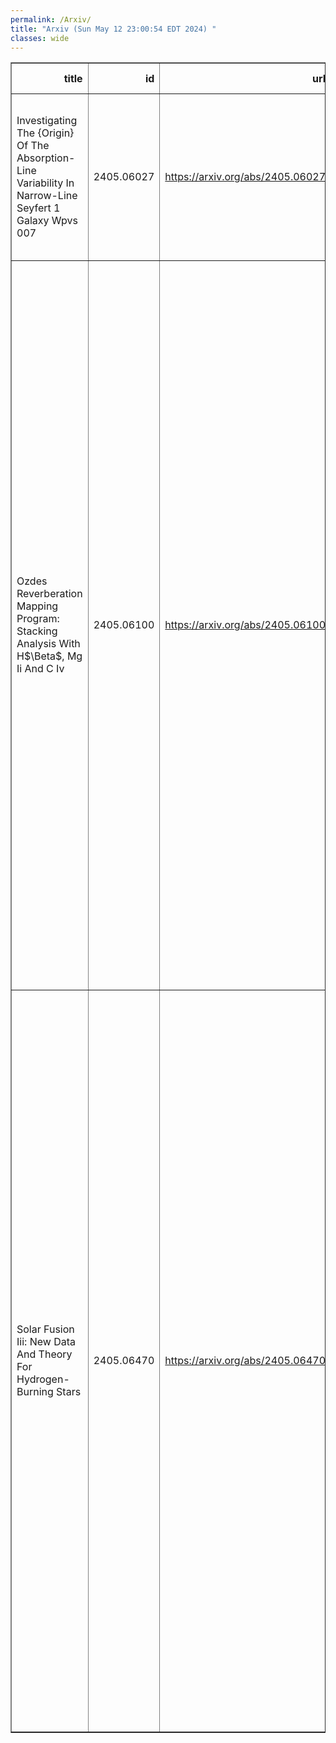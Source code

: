 ```yaml
---
permalink: /Arxiv/
title: "Arxiv (Sun May 12 23:00:54 EDT 2024) "
classes: wide
---
```

<table border="1" class="dataframe">
  <thead>
    <tr style="text-align: right;">
      <th>title</th>
      <th>id</th>
      <th>url</th>
      <th>authors</th>
      <th>Local Authors</th>
    </tr>
  </thead>
  <tbody>
    <tr>
      <td>Investigating The {Origin} Of The Absorption-Line Variability In   Narrow-Line Seyfert 1 Galaxy Wpvs 007</td>
      <td>2405.06027</td>
      <td><a href="https://arxiv.org/abs/2405.06027" target="_blank">https://arxiv.org/abs/2405.06027</a></td>
      <td>Kaylie S. Green, Sarah C. Gallagher, Karen M. Leighly, Hyunseop Choi, Dirk Grupe, Donald M. Terndrup, Gordon T. Richards, S. Komossa</td>
      <td>Donald Terndrup</td>
    </tr>
    <tr>
      <td>Ozdes Reverberation Mapping Program: Stacking Analysis With H$\Beta$, Mg   Ii And C Iv</td>
      <td>2405.06100</td>
      <td><a href="https://arxiv.org/abs/2405.06100" target="_blank">https://arxiv.org/abs/2405.06100</a></td>
      <td>Umang Malik, Rob Sharp, A. Penton, Z. Yu, P. Martini, B. E. Tucker, T. M. Davis, G. F. Lewis, C. Lidman, M. Aguena, O. Alves, J. Annis, J. Asorey, D. Bacon, D. Brooks, A. Carnero Rosell, J. Carretero, T. -Y. Cheng, L. N. Da Costa, M. E. S. Pereira, J. De Vicente, P. Doel, I. Ferrero, J. Frieman, G. Giannini, D. Gruen, R. A. Gruendl, S. R. Hinton, D. L. Hollowood, D. J. James, K. Kuehn, J. L. Marshall, J. Mena-Fernández, F. Menanteau, R. Miquel, R. L. C. Ogando, A. Palmese, A. Pieres, A. A. Plazas Malagón, K. Reil, A. K. Romer, E. Sanchez, M. Schubnell, M. Smith, E. Suchyta, M. E. C. Swanson, G. Tarle, C. To, N. Weaverdyck, P. Wiseman</td>
      <td>Chun-Hao To, Paul Martini</td>
    </tr>
    <tr>
      <td>Solar Fusion Iii: New Data And Theory For Hydrogen-Burning Stars</td>
      <td>2405.06470</td>
      <td><a href="https://arxiv.org/abs/2405.06470" target="_blank">https://arxiv.org/abs/2405.06470</a></td>
      <td>B. Acharya, M. Aliotta, A. B. Balantekin, D. Bemmerer, C. A. Bertulani, A. Best, C. R. Brune, R. Buompane, F. Cavanna, J. W. Chen, J. Colgan, A. Czarnecki, B. Davids, R. J. Deboer, F. Delahaye, R. Depalo, A. García, M. Gatu Johnson, D. Gazit, L. Gialanella, U. Greife, D. Guffanti, A. Guglielmetti, K. Hambleton, W. C. Haxton, Y. Herrera, M. Huang, C. Iliadis, K. Kravvaris, M. La Cognata, K. Langanke, L. E. Marcucci, T. Nagayama, K. M. Nollett, D. Odell, G. D. Orebi Gann, D. Piatti, M. Pinsonneault, L. Platter, R. G. H. Robertson, G. Rupak, A. Serenelli, M. Sferrazza, T. Szücs, X. Tang, A. Tumino, F. L. Villante, A. Walker-Loud, X. Zhang, K. Zuber</td>
      <td>Marc Pinsonneault, Marshall Johnson</td>
    </tr>
  </tbody>
</table>